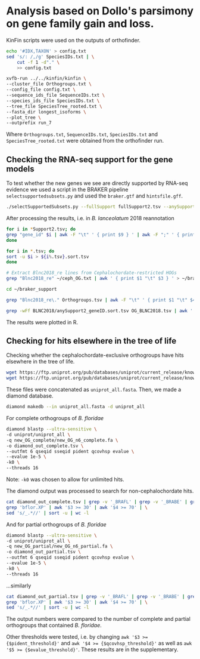 # Analysis based on Dollo's parsimony on gene family gain and loss.

KinFin scripts were used on the outputs of orthofinder.

```bash
echo '#IDX,TAXON' > config.txt
sed 's/: /,/g' SpeciesIDs.txt | \
    cut -f 1 -d"." \
    >> config.txt
```

```bash
xvfb-run ../../kinfin/kinfin \
--cluster_file Orthogroups.txt \
--config_file config.txt \
--sequence_ids_file SequenceIDs.txt \
--species_ids_file SpeciesIDs.txt \
--tree_file SpeciesTree_rooted.txt \
--fasta_dir longest_isoforms \
--plot_tree \
--outprefix run_7
```

Where `Orthogroups.txt`, `SequenceIDs.txt`, `SpeciesIDs.txt` and `SpeciesTree_rooted.txt` were obtained from the orthofinder run.

## Checking the RNA-seq support for the gene models

To test whether the new genes we see are directly supported by RNA-seq evidence we used a script in the BRAKER pipeline `selectsupportedsubsets.py` and used the `braker.gtf` and `hintsfile.gff`.

```bash
./selectSupportedSubsets.py --fullSupport fullSupport2.tsv --anySupport anySupport2.tsv --noSupport noSupport2.tsv braker.gtf hintsfile.gff
```

After processing the results, i.e. in _B. lanceolatum_ 2018 reannotation
```bash
for i in *Support2.tsv; do
grep "gene_id" $i | awk -F "\t" ' { print $9 } ' | awk -F ";" ' { print $1 } ' | uniq | sed 's/.*_//' | sed 's/"//' > ${i%.tsv}_geneID.tsv
done

for i in *.tsv; do
sort -u $i > ${i%.tsv}.sort.tsv
done

# Extract Blnc2018_re lines from Cephalochordate-restricted HOGs
grep "Blnc2018_re" ~/ceph_OG.txt | awk ' { print $1 "\t" $3 } ' > ~/braker_support/ceph_OG_BLNC2018_cl.tsv

cd ~/braker_support

grep "Blnc2018_re\." Orthogroups.tsv | awk -F "\t" ' { print $1 "\t" $4 } ' > OG_BLNC2018.tsv

grep -wFf BLNC2018/anySupport2_geneID.sort.tsv OG_BLNC2018.tsv | awk ' { print $1 } ' | sed 's/$/\t1/' > OG_BLNC2018_any.tsv
```
The results were plotted in R.

## Checking for hits elsewhere in the tree of life

Checking whether the cephalochordate-exclusive orthogroups have hits elsewhere in the tree of life.

```bash
wget https://ftp.uniprot.org/pub/databases/uniprot/current_release/knowledgebase/complete/uniprot_sprot.fasta.gz
wget https://ftp.uniprot.org/pub/databases/uniprot/current_release/knowledgebase/complete/uniprot_trembl.fasta.gz
```

These files were concatenated as `uniprot_all.fasta`. Then, we made a diamond database.

```bash
diamond makedb --in uniprot_all.fasta -d uniprot_all
```

For complete orthogroups of _B. floridae_

```bash
diamond blastp --ultra-sensitive \
-d uniprot/uniprot_all \
-q new_OG_complete/new_OG_n6_complete.fa \
-o diamond_out_complete.tsv \
--outfmt 6 qseqid sseqid pident qcovhsp evalue \
--evalue 1e-5 \
-k0 \
--threads 16
```

Note: `-k0` was chosen to allow for unlimited hits.

The diamond output was processed to search for non-cephalochordate hits.

```bash
cat diamond_out_complete.tsv | grep -v '_BRAFL' | grep -v '_BRABE' | grep -v '_BRACL' | grep -v '_BRALA' | grep -v '_9BRAN' | \
grep 'bflor.XP' | awk '$3 >= 30' | awk '$4 >= 70' | \
sed 's/_.*//' | sort -u | wc -l
```

And for partial orthogroups of _B. floridae_

```bash
diamond blastp --ultra-sensitive \
-d uniprot/uniprot_all \
-q new_OG_partial/new_OG_n6_partial.fa \
-o diamond_out_partial.tsv \
--outfmt 6 qseqid sseqid pident qcovhsp evalue \
--evalue 1e-5 \
-k0 \
--threads 16
```

...similarly

```bash
cat diamond_out_partial.tsv | grep -v '_BRAFL' | grep -v '_BRABE' | grep -v '_BRACL' | grep -v '_BRALA' | grep -v '_9BRAN' | \
grep 'bflor.XP' | awk '$3 >= 30' | awk '$4 >= 70' | \
sed 's/_.*//' | sort -u | wc -l
```

The output numbers were compared to the number of complete and partial orthogroups that contained _B. floridae_.

Other thresholds were tested, i.e. by changing `awk '$3 >= {$pident_threshold}'` and `awk '$4 >= {$qcovhsp_threshold}'` as well as `awk '$5 >= {$evalue_threshold}'`. These results are in the supplementary.
